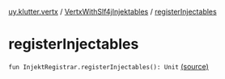 [uy.klutter.vertx](../index.md) / [VertxWithSlf4jInjektables](index.md) / [registerInjectables](.)


# registerInjectables
<code>fun InjektRegistrar.registerInjectables(): Unit</code> [(source)](https://github.com/kohesive/klutter/blob/master/vertx3-jdk8/src/main/kotlin/uy/klutter/vertx/Injektable.kt#L26)<br/>

